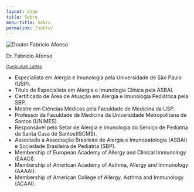 ```yaml
---
layout: page
title: Sobre
menu-title: Sobre
permalink: /sobre/
---
```


<aside class="page-content wrapper">
    <div class="card" data-grid="center spacing">
        <div data-cell="">
            <img src="{{ site.baseurl }}/img/perfil-fabricio-afonso.jpg" alt="Doutor Fabrício Afonso">
        </div>
        <div data-cell="">
            <p>Dr. Fabrício Afonso</p>
            <p><small><a href="http://lattes.cnpq.br/4378025558634350" target="_blank">Curriculum Lattes</a></small></p>
        </div>
    </div>
</aside>

- Especialista em Alergia e Imunologia pela Universidade de São Paulo (USP).
- Título de Especialista em Alergia e Imunologia Clínica pela ASBAI.
- Certificado de Área de Atuação em Alergia e Imunologia Pediátrica pela SBP.
- Mestre em Ciências Médicas pela Faculdade de Medicina da USP.
- Professor da Faculdade de Medicina da Universidade Metropolitana de Santos (UNIMES).
- Responsável pelo Setor de Alergia e Imunologia do Serviço de Pediatria da Santa Casa de Santos(ISCMS).
- Associado a Associação Brasileira de Alergia e Imunopatologia (ASBAI) e Sociedade Brasileira de Pediatria (SBP).
- Membership of European Academy of Allergy and Clinical Immunology (EAACI).
- Membership of American Academy of Asthma, Allergy and Immunology (AAAAI).
- Membership of American College of Allergy, Asthma and Immunology (ACAAI).
